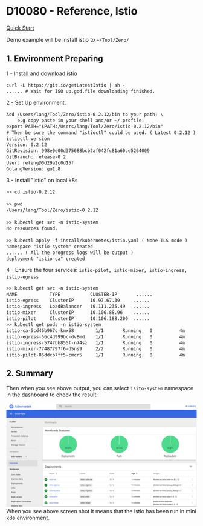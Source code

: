 # D10080 - Reference, Istio

[Quick Start](https://istio.io/docs/setup/kubernetes/quick-start.html)

Demo example will be install istio to `~/Tool/Zero/`

## 1. Environment Preparing

1 - Install and download istio

```shell
curl -L https://git.io/getLatestIstio | sh -
...... # Wait for ISO up.god.file downloading finished.
```

2 - Set Up environment.

```shell
Add /Users/lang/Tool/Zero/istio-0.2.12/bin to your path; \
    e.g copy paste in your shell and/or ~/.profile:
export PATH="$PATH:/Users/lang/Tool/Zero/istio-0.2.12/bin"
# Then be sure the command "istioctl" could be used. ( Latest 0.2.12 )
istioctl version
Version: 0.2.12
GitRevision: 998e0e00d375688bcb2af042fc81a60ce5264009
GitBranch: release-0.2
User: releng@0d29a2c0d15f
GolangVersion: go1.8
```

3 - Install "istio" on local k8s

```shell
>> cd istio-0.2.12

>> pwd
/Users/lang/Tool/Zero/istio-0.2.12

>> kubectl get svc -n istio-system
No resources found.

>> kubectl apply -f install/kubernetes/istio.yaml ( None TLS mode )
namespace "istio-system" created
...... ( All the progress logs will be output )
deployment "istio-ca" created
```

4 - Ensure the four services: `istio-pilot, istio-mixer, istio-ingress, istio-egress`

```shell
>> kubectl get svc -n istio-system
NAME            TYPE           CLUSTER-IP       ......
istio-egress    ClusterIP      10.97.67.39     ......
istio-ingress   LoadBalancer   10.111.235.49   ......
istio-mixer     ClusterIP      10.106.88.96    ......
istio-pilot     ClusterIP      10.106.188.200  ......
>> kubectl get pods -n istio-system
istio-ca-5cd46b967c-kmx58        1/1       Running   0          4m
istio-egress-56c4d999bc-dv8md    1/1       Running   0          4m
istio-ingress-5747bb855f-n74sz   1/1       Running   0          4m
istio-mixer-77487797f6-d5ns9     2/2       Running   0          4m
istio-pilot-86ddcb7ff5-cmcr5     1/1       Running   0          4m
```

## 2. Summary

Then when you see above output, you can select `isito-system` namespace in the dashboard to check the result:

![](/doc/image/istio-system.png)When you see above screen shot it means that the istio has been run in mini k8s environment.

